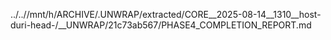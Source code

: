 ../..//mnt/h/ARCHIVE/.UNWRAP/extracted/CORE__2025-08-14__1310__host-duri-head-/__UNWRAP/21c73ab567/PHASE4_COMPLETION_REPORT.md